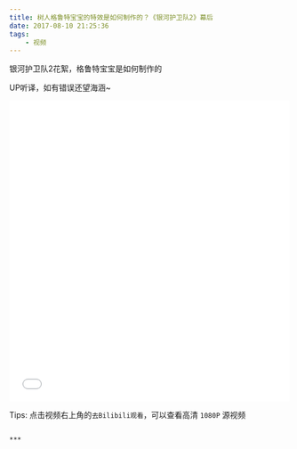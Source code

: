 ```yaml
---
title: 树人格鲁特宝宝的特效是如何制作的？《银河护卫队2》幕后
date: 2017-08-10 21:25:36
tags:
    - 视频
---
```


银河护卫队2花絮，格鲁特宝宝是如何制作的

UP听译，如有错误还望海涵~

<iframe src="//player.bilibili.com/player.html?aid=12739031&cid=20945393&page=1" scrolling="no" border="0" frameborder="no" framespacing="0" allowfullscreen="true" style="width:100%;height:540px;"> </iframe>

Tips: 点击视频右上角的`去Bilibili观看`，可以查看高清 `1080P` 源视频

~~~

***